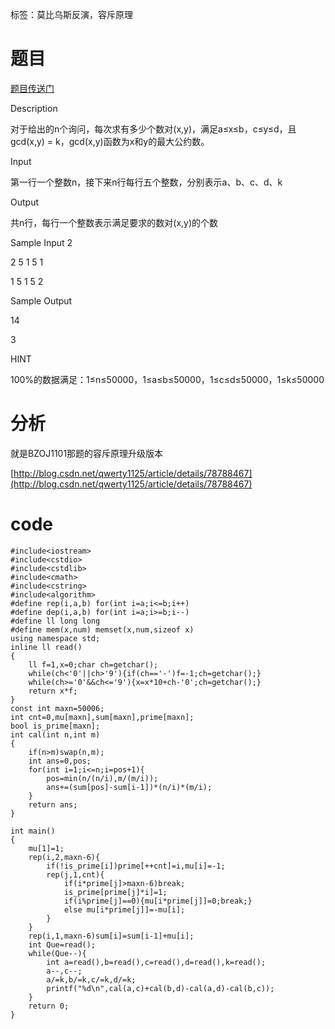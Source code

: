 ﻿---
tags: 
 - 数论-莫比乌斯反演
 - 数论-容斥原理
grammar_cjkRuby: true
catalog: true
layout:  post
header-img: "img/header/P15.jpg"
preview-img: "/img/preview/P55.jpg"
---
标签：莫比乌斯反演，容斥原理

# 题目

[题目传送门](http://www.lydsy.com/JudgeOnline/problem.php?id=2301)

Description

对于给出的n个询问，每次求有多少个数对(x,y)，满足a≤x≤b，c≤y≤d，且gcd(x,y) = k，gcd(x,y)函数为x和y的最大公约数。



Input

第一行一个整数n，接下来n行每行五个整数，分别表示a、b、c、d、k

 
Output

共n行，每行一个整数表示满足要求的数对(x,y)的个数

 
Sample Input
2



2 5 1 5 1



1 5 1 5 2



 



Sample Output


14



3



 



HINT



100%的数据满足：1≤n≤50000，1≤a≤b≤50000，1≤c≤d≤50000，1≤k≤50000

# 分析

就是BZOJ1101那题的容斥原理升级版本

[http://blog.csdn.net/qwerty1125/article/details/78788467](http://blog.csdn.net/qwerty1125/article/details/78788467)

# code

```
#include<iostream>
#include<cstdio>
#include<cstdlib>
#include<cmath>
#include<cstring>
#include<algorithm>
#define rep(i,a,b) for(int i=a;i<=b;i++)
#define dep(i,a,b) for(int i=a;i>=b;i--)
#define ll long long
#define mem(x,num) memset(x,num,sizeof x)
using namespace std;
inline ll read()
{
	ll f=1,x=0;char ch=getchar();
	while(ch<'0'||ch>'9'){if(ch=='-')f=-1;ch=getchar();}
	while(ch>='0'&&ch<='9'){x=x*10+ch-'0';ch=getchar();}
	return x*f;
}
const int maxn=50006;
int cnt=0,mu[maxn],sum[maxn],prime[maxn];
bool is_prime[maxn];
int cal(int n,int m)
{
	if(n>m)swap(n,m);
	int ans=0,pos;
	for(int i=1;i<=n;i=pos+1){
		pos=min(n/(n/i),m/(m/i));
		ans+=(sum[pos]-sum[i-1])*(n/i)*(m/i);
	}
	return ans;
}

int main()
{
	mu[1]=1;
	rep(i,2,maxn-6){
		if(!is_prime[i])prime[++cnt]=i,mu[i]=-1;
		rep(j,1,cnt){
			if(i*prime[j]>maxn-6)break;
			is_prime[prime[j]*i]=1;
			if(i%prime[j]==0){mu[i*prime[j]]=0;break;}
			else mu[i*prime[j]]=-mu[i];
		}
	}
	rep(i,1,maxn-6)sum[i]=sum[i-1]+mu[i];
	int Que=read();
	while(Que--){
		int a=read(),b=read(),c=read(),d=read(),k=read();
		a--,c--;
		a/=k,b/=k,c/=k,d/=k;
		printf("%d\n",cal(a,c)+cal(b,d)-cal(a,d)-cal(b,c));
	}
	return 0;
}
```